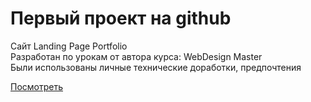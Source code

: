 # Первый проект на github

Сайт Landing Page Portfolio <br>
Разработан по урокам от автора курса: WebDesign Master <br>
Были использованы личные технические доработки, предпочтения

[Посмотреть](https://vanyasofroni.github.io/first-project/)
